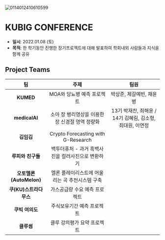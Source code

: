 ![0114012410610599](https://user-images.githubusercontent.com/71932401/149368828-0231d670-79a0-4add-8be9-0d229350f774.jpeg)

# KUBIG CONFERENCE
- **일시**: 2022.01.08 (토)
- **목적**: 한 학기동안 진행한 장기프로젝트에 대해 발표하여 학회내외 사람들과 지식을 함께 공유  

## Project Teams
|   팀   |   주제   |   팀원  |
|:----------------------------:|:----------------------------:| :----------------------------:|
|  **KUMED**  | MOA와 당뇨병 예측 프로젝트 | 박상준, 제갈예빈, 채윤병 |
|  **medicalAI**  | 소아 장 병리영상을 이용한 장 신경절 영역 정량화 | 13기 박재찬, 최해윤 / 14기 김혜림, 김소형, 최대원, 이연정 |
|  **김임김**  | Crypto Forecasting with G-Research | |
|  **루피와 친구들**  | 백투더퓨처 - 과거 흑백사진을 컬러사진으로 변환하기 | |
|  **오토멜론(AutoMelon)**  | 멜론 플레이리스트에 어울리는 곡 추천시스템 구축 | |
|  **쿠(KU)스트라다무스**  | 가스공급량 수요 예측 프로젝트 | |
|  **쿠빅 여의도**  | 주식보유기간 예측 프로젝트 | |
|  **클루썸**  | 클루 강의평가 요약 프로젝트 | |
